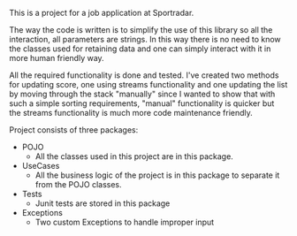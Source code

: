 This is a project for a job application at Sportradar.

The way the code is written is to simplify the use of this library so all the interaction, 
all parameters are strings. In this way there is no need to know the classes used for 
retaining data and one can simply interact with it in more human friendly way.

All the required functionality is done and tested. I've created two methods for updating 
score, one using streams functionality and one updating the list by moving through the 
stack "manually" since I wanted to show that with such a simple sorting requirements, 
"manual" functionality is quicker but the streams functionality is much more code 
maintenance friendly.

Project consists of three packages:
- POJO 
  - All the classes used in this project are in this package.
- UseCases
  - All the business logic of the project is in this package to separate it from the POJO classes.
- Tests
  - Junit tests are stored in this package
- Exceptions
  - Two custom Exceptions to handle improper input
